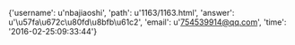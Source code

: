 {'username': u'nbajiaoshi', 'path': u'1163/1163.html', 'answer': u'\u57fa\u672c\u80fd\u8bfb\u61c2', 'email': u'754539914@qq.com', 'time': '2016-02-25:09:33:44'}